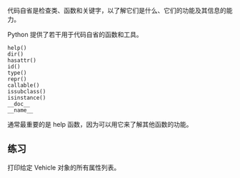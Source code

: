 代码自省是检查类、函数和关键字，以了解它们是什么、它们的功能及其信息的能力。

Python 提供了若干用于代码自省的函数和工具。

    help()
    dir() 
    hasattr() 
    id() 
    type() 
    repr() 
    callable() 
    issubclass() 
    isinstance() 
    __doc__ 
    __name__ 
    

通常最重要的是 help 函数，因为可以用它来了解其他函数的功能。

练习
--------

打印给定 Vehicle 对象的所有属性列表。